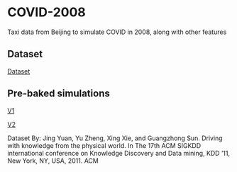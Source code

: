 # COVID-2008
Taxi data from Beijing to simulate COVID in 2008, along with other features

## Dataset
[Dataset](https://onedrive.live.com/?authkey=%21ADgmvTgfqs4hn4Q&id=CF159105855090C5%211438&cid=CF159105855090C5)

## Pre-baked simulations
[V1](https://mega.nz/folder/eaJBhQYC#Sfh_nfk2NZMaZ8W6TaHzpQ)

[V2](https://www.mediafire.com/file/242ydh1sn692vfa/chanceSpreadData.zip/file)

Dataset By: Jing Yuan, Yu Zheng, Xing Xie, and Guangzhong Sun. Driving with knowledge from the physical world. In The 17th ACM SIGKDD international conference on Knowledge Discovery and Data mining, KDD ’11, New York, NY, USA, 2011. ACM
